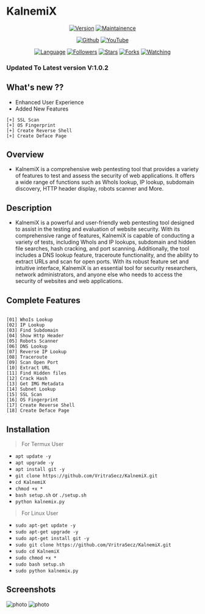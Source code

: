 # KalnemiX


<p align="center">
<a href="https://youtube.com/@Technolex"><img title="Version" src="https://img.shields.io/badge/Version-1.0-green.svg?style=flat-square"></a>
<a href="https://youtube.com/@Technolex"><img title="Maintainence" src="https://img.shields.io/badge/Maintained%3F-yes-green.svg"></a>
</p>

<p align="center">
<a href="https://github.com/VritraSecz"><img title="Github" src="https://img.shields.io/badge/VritraSecz-brightgreen?style=for-the-badge&logo=github"></a>
<a href="https://youtube.com/@Technolex"><img title="YouTube" src="https://img.shields.io/badge/YouTube-Technolex-red?style=for-the-badge&logo=Youtube"></a>
</p>
<p align="center">
<a href="https://github.com/VritraSecz"><img title="Language" src="https://img.shields.io/badge/Made%20with-Python-1f425f.svg?v=103"></a>
<a href="https://github.com/VritraSecz"><img title="Followers" src="https://img.shields.io/github/followers/VritraSecz?color=blue&style=flat-square"></a>
<a href="https://github.com/VritraSecz"><img title="Stars" src="https://img.shields.io/github/stars/VritraSecz/KalnemiX?color=red&style=flat-square"></a>
<a href="https://github.com/VritraSecz"><img title="Forks" src="https://img.shields.io/github/forks/VritraSecz/KalnemiX?color=red&style=flat-square"></a>
<a href="https://github.com/VritraSecz"><img title="Watching" src="https://img.shields.io/github/watchers/VritraSecz/KalnemiX?label=Watchers&color=blue&style=flat-square"></a>

</p>

### Updated To Latest version V:1.0.2
## What's new ??

+ Enhanced User Experience
+ Added New Features

```
[+] SSL Scan                                                              
[+] OS Fingerprint                                                          
[+] Create Reverse Shell                                                           
[+] Create Deface Page                                                   
```

## Overview

+ KalnemiX is a comprehensive web pentesting tool that provides a variety of features to test and assess the security of web applications. It offers a wide range of functions such as WhoIs lookup, IP lookup, subdomain discovery, HTTP header display, robots scanner and More.

## Description

+ KalnemiX is a powerful and user-friendly web pentesting tool designed to assist in the testing and evaluation of website security. With its comprehensive range of features, KalnemiX is capable of conducting a variety of tests, including WhoIs and IP lookups, subdomain and hidden file searches, hash cracking, and port scanning. Additionally, the tool includes a DNS lookup feature, traceroute functionality, and the ability to extract URLs and scan for open ports. With its robust feature set and intuitive interface, KalnemiX is an essential tool for security researchers, network administrators, and anyone else who needs to access the security of websites and web applications.

## Complete Features

```

[01] WhoIs Lookup
[02] IP Lookup   
[03] Find Subdomain  
[04] Show Http Header
[05] Robots Scanner  
[06] DNS Lookup  
[07] Reverse IP Lookup 
[08] Traceroute  
[09] Scan Open Port  
[10] Extract URL 
[11] Find Hidden files 
[12] Crack Hash  
[13] Get IMG Metadata
[14] Subnet Lookup  
[15] SSL Scan                                                              
[16] OS Fingerprint                                                          
[17] Create Reverse Shell                                                           
[18] Create Deface Page                     

```

## Installation
> For Termux User
+ `apt update -y`
+ `apt upgrade -y`
+ `apt install git -y`
+ `git clone https://github.com/VritraSecz/KalnemiX.git`
+ `cd KalnemiX`
+ `chmod +x *`
+ `bash setup.sh` or `./setup.sh`
+ `python kalnemix.py`

> For Linux User
+ `sudo apt-get update -y`
+ `sudo apt-get upgrade -y`
+ `sudo apt-get install git -y`
+ `sudo git clone https://github.com/VritraSecz/KalnemiX.git`
+ `sudo cd KalnemiX`
+ `sudo chmod +x *`
+ `sudo bash setup.sh`
+ `sudo python kalnemix.py`

## Screenshots

![photo](https://i.ibb.co/hWDDLQh/0th.png)
![photo](https://i.ibb.co/4pM3bD2/1st.png)
